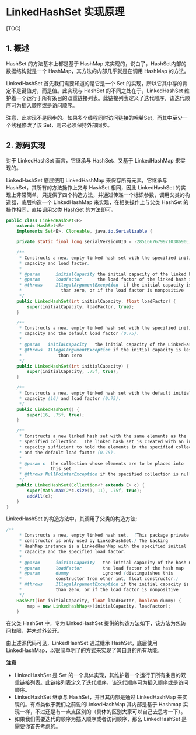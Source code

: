 # LinkedHashSet 实现原理

[TOC]

## 1. 概述

HashSet 的方法基本上都是基于 HashMap 来实现的，说白了，HashSet内部的数据结构就是一个 HashMap，其方法的内部几乎就是在调用 HashMap 的方法。

LinkedHashSet 首先我们需要知道的是它是一个 Set 的实现，所以它其中存的肯定不是键值对，而是值。此实现与 HashSet 的不同之处在于，LinkedHashSet 维护着一个运行于所有条目的双重链接列表。此链接列表定义了迭代顺序，该迭代顺序可为插入顺序或是访问顺序。

注意，此实现不是同步的。如果多个线程同时访问链接的哈希Set，而其中至少一个线程修改了该 Set，则它必须保持外部同步。

## 2. 源码实现

对于 LinkedHashSet 而言，它继承与 HashSet、又基于 LinkedHashMap 来实现的。

LinkedHashSet 底层使用 LinkedHashMap 来保存所有元素，它继承与 HashSet，其所有的方法操作上又与 HashSet 相同，因此 LinkedHashSet 的实现上非常简单，只提供了四个构造方法，并通过传递一个标识参数，调用父类的构造器，底层构造一个 LinkedHashMap 来实现，在相关操作上与父类 HashSet 的操作相同，直接调用父类 HashSet 的方法即可。

```java
public class LinkedHashSet<E>
    extends HashSet<E>
    implements Set<E>, Cloneable, java.io.Serializable {

    private static final long serialVersionUID = -2851667679971038690L;

    /**
     * Constructs a new, empty linked hash set with the specified initial
     * capacity and load factor.
     *
     * @param      initialCapacity the initial capacity of the linked hash set
     * @param      loadFactor      the load factor of the linked hash set
     * @throws     IllegalArgumentException  if the initial capacity is less
     *               than zero, or if the load factor is nonpositive
     */
    public LinkedHashSet(int initialCapacity, float loadFactor) {
        super(initialCapacity, loadFactor, true);
    }

    /**
     * Constructs a new, empty linked hash set with the specified initial
     * capacity and the default load factor (0.75).
     *
     * @param   initialCapacity   the initial capacity of the LinkedHashSet
     * @throws  IllegalArgumentException if the initial capacity is less
     *              than zero
     */
    public LinkedHashSet(int initialCapacity) {
        super(initialCapacity, .75f, true);
    }

    /**
     * Constructs a new, empty linked hash set with the default initial
     * capacity (16) and load factor (0.75).
     */
    public LinkedHashSet() {
        super(16, .75f, true);
    }

    /**
     * Constructs a new linked hash set with the same elements as the
     * specified collection.  The linked hash set is created with an initial
     * capacity sufficient to hold the elements in the specified collection
     * and the default load factor (0.75).
     *
     * @param c  the collection whose elements are to be placed into
     *           this set
     * @throws NullPointerException if the specified collection is null
     */
    public LinkedHashSet(Collection<? extends E> c) {
        super(Math.max(2*c.size(), 11), .75f, true);
        addAll(c);
    }
}
```

LinkedHashSet 的构造方法中，其调用了父类的构造方法:

```java
/**
     * Constructs a new, empty linked hash set.  (This package private
     * constructor is only used by LinkedHashSet.) The backing
     * HashMap instance is a LinkedHashMap with the specified initial
     * capacity and the specified load factor.
     *
     * @param      initialCapacity   the initial capacity of the hash map
     * @param      loadFactor        the load factor of the hash map
     * @param      dummy             ignored (distinguishes this
     *             constructor from other int, float constructor.)
     * @throws     IllegalArgumentException if the initial capacity is less
     *             than zero, or if the load factor is nonpositive
     */
    HashSet(int initialCapacity, float loadFactor, boolean dummy) {
        map = new LinkedHashMap<>(initialCapacity, loadFactor);
    }
```

在父类 HashSet 中，专为 LinkedHashSet 提供的构造方法如下，该方法为包访问权限，并未对外公开。

由上述源代码可见，LinkedHashSet 通过继承 HashSet，底层使用 LinkedHashMap，以很简单明了的方式来实现了其自身的所有功能。

**注意**

- LinkedHashSet 是 Set 的一个具体实现，其维护着一个运行于所有条目的双重链接列表。此链接列表定义了迭代顺序，该迭代顺序可为插入顺序或是访问顺序。
- LinkedHashSet 继承与 HashSet，并且其内部是通过 LinkedHashMap 来实现的。有点类似于我们之前说的LinkedHashMap 其内部是基于 Hashmap 实现一样，不过还是有一点点区别的（具体的区别大家可以自己去思考一下）。
- 如果我们需要迭代的顺序为插入顺序或者访问顺序，那么 LinkedHashSet 是需要你首先考虑的。
